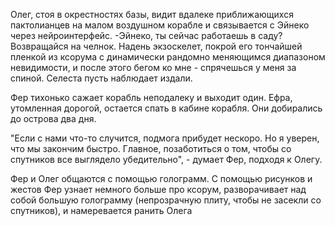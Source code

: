 Олег, стоя в окрестностях базы, видит вдалеке приближающихся пактолианцев на малом воздушном корабле и связывается с Эйнеко через нейроинтерфейс.
-Эйнеко, ты сейчас работаешь в саду? Возвращайся на челнок. Надень экзоскелет, покрой его тончайшей пленкой из ксорума с динамически рандомно меняющимся диапазоном невидимости, и после этого бегом ко мне - спрячешься у меня за спиной. Селеста пусть наблюдает издали. 

Фер тихонько сажает корабль неподалеку и выходит один. Ефра, утомленная дорогой, остается спать в кабине корабля. Они добирались до острова два дня. 

"Если с нами что-то случится, подмога прибудет нескоро. Но я уверен, что мы закончим быстро. Главное, позаботиться о том, чтобы со спутников все выглядело убедительно", - думает Фер, подходя к Олегу.

Фер и Олег общаются с помощью голограмм. С помощью рисунков и жестов Фер узнает немного больше про ксорум, разворачивает над собой большую голограмму (непрозрачную плиту, чтобы не засекли со спутников), и намеревается ранить Олега 